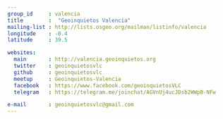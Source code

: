 ```yaml
---
group_id     : valencia
title        :  "Geoinquietos Valencia"
mailing-list : http://lists.osgeo.org/mailman/listinfo/valencia
longitude    : -0.4
latitude     : 39.5

websites:
  main       : http://valencia.geoinquietos.org
  twitter    : geoinquietosvlc
  github     : geoinquietosvlc
  meetup     : Geoinquietos-Valencia
  facebook   : https://www.facebook.com/geoinquietosVLC
  telegram   : https://telegram.me/joinchat/AGVnUj4ucJDsb2WWpB-NFw

e-mail       : geoinquietosvlc@gmail.com
---
```

